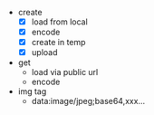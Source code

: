 - create
  - [x] load from local
  - [x] encode
  - [x] create in temp
  - [x] upload
- get
  - load via public url
  - encode
- img tag
  - data:image/jpeg;base64,xxx...
